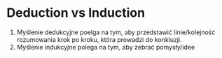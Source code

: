 # Deduction vs Induction
1. Myślenie dedukcyjne poelga na tym, aby przedstawić linie/kolejność rozumowania krok po kroku, która prowadzi do konkluzji.
2. Myślenie indukcyjne polega na tym, aby zebrać pomysły/idee 